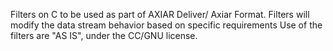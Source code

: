 Filters on C to be used as part of AXIAR Deliver/ Axiar Format.
Filters will modify the data stream behavior based on specific requirements
Use of the filters are "AS IS", under the CC/GNU license.
